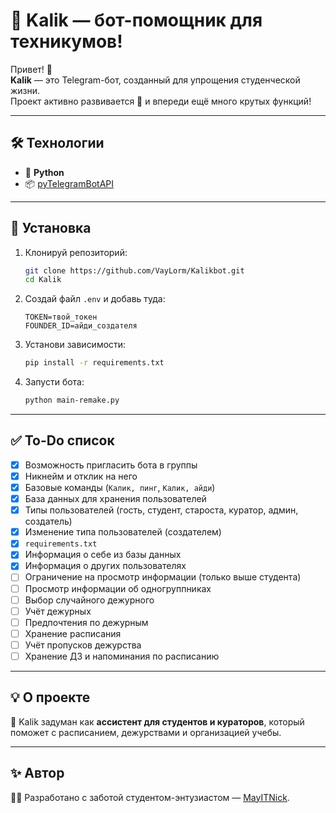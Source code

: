 # 🤖 Kalik — бот-помощник для техникумов!

Привет! 👋  
**Kalik** — это Telegram-бот, созданный для упрощения студенческой жизни.  
Проект активно развивается 🚀 и впереди ещё много крутых функций!

---

## 🛠️ Технологии
- 🐍 **Python**
- 📦 [pyTelegramBotAPI](https://github.com/eternnoir/pyTelegramBotAPI)

---

## 🚀 Установка
1. Клонируй репозиторий:
   ```bash
   git clone https://github.com/VayLorm/Kalikbot.git
   cd Kalik
   ```

2. Создай файл `.env` и добавь туда:

   ```env
   TOKEN=твой_токен
   FOUNDER_ID=айди_создателя
   ```
3. Установи зависимости:

   ```bash
   pip install -r requirements.txt
   ```
4. Запусти бота:

   ```bash
   python main-remake.py
   ```

---

## ✅ To-Do список

* [x] Возможность пригласить бота в группы
* [x] Никнейм и отклик на него
* [x] Базовые команды (`Калик, пинг`, `Калик, айди`)
* [x] База данных для хранения пользователей
* [x] Типы пользователей (гость, студент, староста, куратор, админ, создатель)
* [x] Изменение типа пользователей (создателем)
* [x] `requirements.txt`
* [x] Информация о себе из базы данных
* [x] Информация о других пользователях
* [ ] Ограничение на просмотр информации (только выше студента)
* [ ] Просмотр информации об одногруппниках
* [ ] Выбор случайного дежурного
* [ ] Учёт дежурных
* [ ] Предпочтения по дежурным
* [ ] Хранение расписания
* [ ] Учёт пропусков дежурства
* [ ] Хранение ДЗ и напоминания по расписанию

---

## 💡 О проекте

📌 Kalik задуман как **ассистент для студентов и кураторов**,
который поможет с расписанием, дежурствами и организацией учебы.

---

## ✨ Автор
👨‍💻 Разработано с заботой студентом-энтузиастом — [MayITNick](https://github.com/MayITNick).

